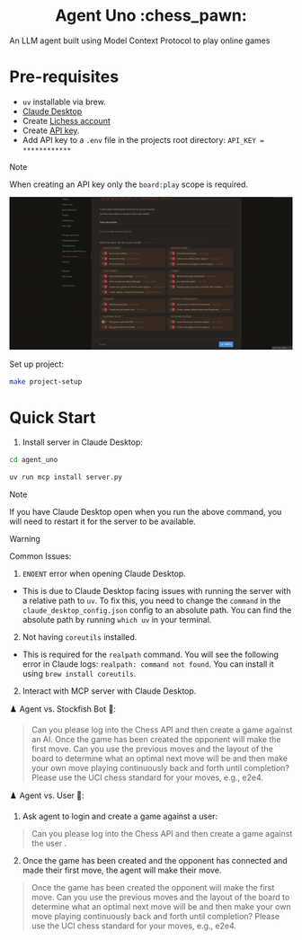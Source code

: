 <h1 align="center">
    Agent Uno :chess_pawn:
</h1>

An LLM agent built using Model Context Protocol to play online games

# Pre-requisites

- `uv` installable via brew.
- [Claude Desktop](https://claude.ai/download)
- Create [Lichess account](https://lichess.org/signup)
- Create [API key](https://lichess.org/account/oauth/token).
- Add API key to a `.env` file in the projects root directory: `API_KEY = ************`
> [!NOTE]
> When creating an API key only the `board:play` scope is required.
>
> ![create-api-key.png](docs/imgs/create-api-key.png)

Set up project:

```bash
make project-setup
```

# Quick Start

1. Install server in Claude Desktop:

```bash
cd agent_uno
```

```bash
uv run mcp install server.py
```

> [!NOTE]
> If you have Claude Desktop open when you run the above command, you will need to restart it for the server to be available.

> [!WARNING]
> Common Issues:
> 1. `ENOENT` error when opening Claude Desktop.
>   - This is due to Claude Desktop facing issues with running the server with a relative path to `uv`. To fix this, you need to change the `command` in the `claude_desktop_config.json` config to an absolute path. You can find the absolute path by running `which uv` in your terminal.
> 2. Not having `coreutils` installed.
>  - This is required for the `realpath` command. You will see the following error in Claude logs: `realpath: command not found`. You can install it using `brew install coreutils`.

2. Interact with MCP server with Claude Desktop.

:chess_pawn: Agent vs. Stockfish Bot :robot::

> Can you please log into the Chess API and then create a game against an AI. Once the game has been created the opponent will make the first move. Can you use the previous moves and the layout of the board to determine what an optimal next move will be and then make your own move playing continuously back and forth until completion? Please use the UCI chess standard for your moves, e.g., e2e4.

:chess_pawn: Agent vs. User :adult::

1. Ask agent to login and create a game against a user:

> Can you please log into the Chess API and then create a game against the user <insert user>.

2. Once the game has been created and the opponent has connected and made their first move, the agent will make their move.

> Once the game has been created the opponent will make the first move. Can you use the previous moves and the layout of the board to determine what an optimal next move will be and then make your own move playing continuously back and forth until completion? Please use the UCI chess standard for your moves, e.g., e2e4.
